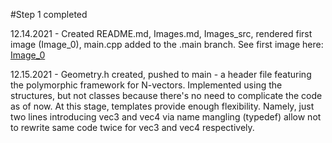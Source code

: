 #Step 1 completed

12.14.2021 - Created README.md, Images.md, Images_src, rendered first image (Image_0), main.cpp added to the .main branch. 
See first image here:
[Image_0](https://github.com/majkong14/Raytracer/blob/main/Images/Image_0.jpeg) 

12.15.2021 - Geometry.h created, pushed to main - a header file featuring the polymorphic framework for N-vectors. 
Implemented using the structures, but not classes because there's no need to complicate the code as of now. At this stage, 
templates provide enough flexibility. Namely, just two lines introducing vec3 and vec4 via name mangling (typedef) allow 
not to rewrite same code twice for vec3 and vec4 respectively.
